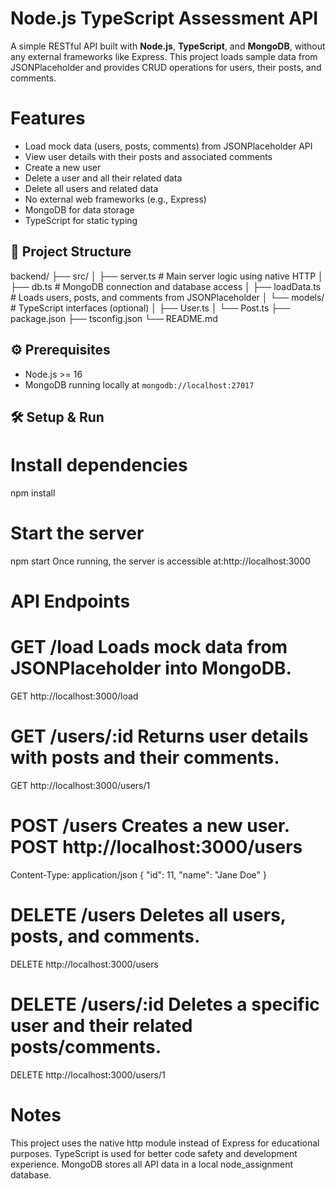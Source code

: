 # Node.js TypeScript Assessment API
A simple RESTful API built with **Node.js**, **TypeScript**, and **MongoDB**, without any external frameworks like Express. This project loads sample data from JSONPlaceholder and provides CRUD operations for users, their posts, and comments.

# Features
- Load mock data (users, posts, comments) from JSONPlaceholder API
- View user details with their posts and associated comments
- Create a new user
- Delete a user and all their related data
- Delete all users and related data
- No external web frameworks (e.g., Express)
- MongoDB for data storage
- TypeScript for static typing

## 📁 Project Structure

backend/
├── src/
│ ├── server.ts   # Main server logic using native HTTP
│ ├── db.ts       # MongoDB connection and database access
│ ├── loadData.ts # Loads users, posts, and comments from JSONPlaceholder
│ └── models/     # TypeScript interfaces (optional)
│ ├── User.ts
│ └── Post.ts
├── package.json
├── tsconfig.json
└── README.md

## ⚙️ Prerequisites
- Node.js >= 16
- MongoDB running locally at `mongodb://localhost:27017`

## 🛠️ Setup & Run

# Install dependencies
npm install

# Start the server
npm start
Once running, the server is accessible at:http://localhost:3000

# API Endpoints
# GET /load Loads mock data from JSONPlaceholder into MongoDB.
GET http://localhost:3000/load

# GET /users/:id Returns user details with posts and their comments.
GET http://localhost:3000/users/1

# POST /users Creates a new user. POST http://localhost:3000/users
Content-Type: application/json
{
  "id": 11,
  "name": "Jane Doe"
}

# DELETE /users Deletes all users, posts, and comments.
DELETE http://localhost:3000/users

# DELETE /users/:id Deletes a specific user and their related posts/comments.
DELETE http://localhost:3000/users/1

# Notes
This project uses the native http module instead of Express for educational purposes.
TypeScript is used for better code safety and development experience.
MongoDB stores all API data in a local node_assignment database.

